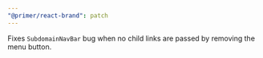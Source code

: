 ```yaml
---
"@primer/react-brand": patch
---
```


Fixes `SubdomainNavBar` bug when no child links are passed by removing the menu button.
